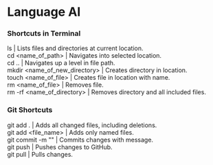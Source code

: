# Language AI

### Shortcuts in Terminal
ls | Lists files and directories at current location.  
cd <name_of_path> | Navigates into selected location.  
cd .. | Navigates up a level in file path.  
mkdir <name_of_new_directory> | Creates directory in location.  
touch <name_of_file> | Creates file in location with name.  
rm <name_of_file> | Removes file.  
rm -rf <name_of_directory> | Removes directory and all included files.  

### Git Shortcuts
git add . | Adds all changed files, including deletions.  
git add <file_name> | Adds only named files.  
git commit -m "<message>" | Commits changes with message.  
git push | Pushes changes to GitHub.  
git pull | Pulls changes.  
